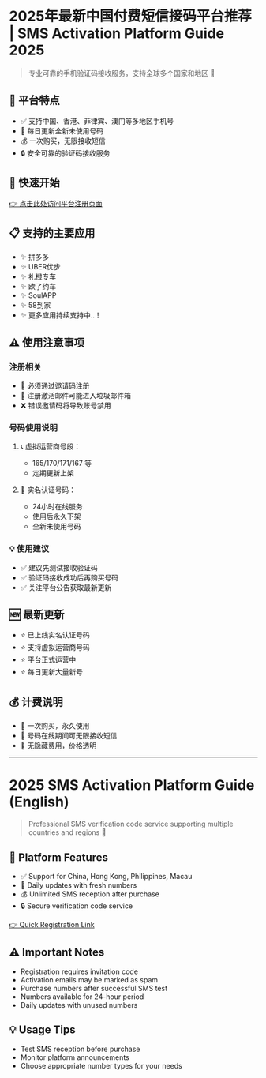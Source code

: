 # 2025年最新中国付费短信接码平台推荐 | SMS Activation Platform Guide 2025

> 专业可靠的手机验证码接收服务，支持全球多个国家和地区 📱

## 🌟 平台特点

- ✅ 支持中国、香港、菲律宾、澳门等多地区手机号
- 🔄 每日更新全新未使用号码
- 💰 一次购买，无限接收短信
- 🔒 安全可靠的验证码接收服务

## 📱 快速开始

[👉 点击此处访问平台注册页面](http://h5.yezi66.net:90/invite/9607189)

## 📋 支持的主要应用

- ✨ 拼多多
- ✨ UBER优步
- ✨ 礼橙专车
- ✨ 欧了约车
- ✨ SoulAPP
- ✨ 58到家
- ✨ 更多应用持续支持中..！

## ⚠️ 使用注意事项

### 注册相关
- 🔑 必须通过邀请码注册
- 📧 注册激活邮件可能进入垃圾邮件箱
- ❌ 错误邀请码将导致账号禁用

### 号码使用说明
1. 📞 虚拟运营商号段：
   - 165/170/171/167 等
   - 定期更新上架
   
2. 📱 实名认证号码：
   - 24小时在线服务
   - 使用后永久下架
   - 全新未使用号码

### 💡 使用建议
- ✅ 建议先测试接收验证码
- ✅ 验证码接收成功后再购买号码
- ✅ 关注平台公告获取最新更新

## 🆕 最新更新

- ⭐️ 已上线实名认证号码
- ⭐️ 支持虚拟运营商号码
- ⭐️ 平台正式运营中
- ⭐️ 每日更新大量新号

## 💰 计费说明

- 🎯 一次购买，永久使用
- 🎯 号码在线期间可无限接收短信
- 🎯 无隐藏费用，价格透明

---

# 2025 SMS Activation Platform Guide (English)

> Professional SMS verification code service supporting multiple countries and regions 📱

## 🌟 Platform Features

- ✅ Support for China, Hong Kong, Philippines, Macau
- 🔄 Daily updates with fresh numbers
- 💰 Unlimited SMS reception after purchase
- 🔒 Secure verification code service

[👉 Quick Registration Link](http://h5.yezi66.net:90/invite/9607189)

## ⚠️ Important Notes

- Registration requires invitation code
- Activation emails may be marked as spam
- Purchase numbers after successful SMS test
- Numbers available for 24-hour period
- Daily updates with unused numbers

## 💡 Usage Tips

- Test SMS reception before purchase
- Monitor platform announcements
- Choose appropriate number types for your needs 